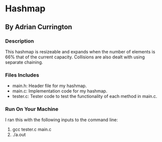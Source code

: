 # Hashmap
## By Adrian Currington

### Description
This hashmap is resizeable and expands when the number of elements is 66% that of the current capacity. Collisions are also dealt with using separate chaining.

### Files Includes
- main.h: Header file for my hashmap.
- main.c: Implementation code for my hashmap.
- tester.c: Tester code to test the functionality of each method in main.c.

### Run On Your Machine
I ran this with the following inputs to the command line:
1. gcc tester.c main.c
2. ./a.out

